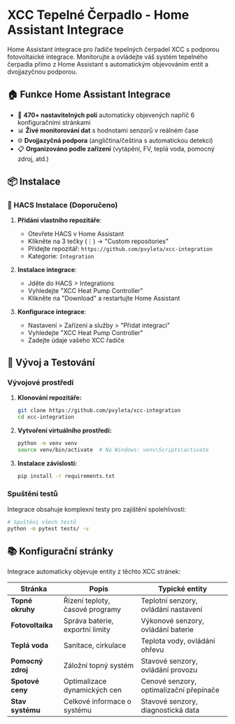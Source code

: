 # XCC Tepelné Čerpadlo - Home Assistant Integrace

Home Assistant integrace pro řadiče tepelných čerpadel XCC s podporou fotovoltaické integrace. Monitorujte a ovládejte váš systém tepelného čerpadla přímo z Home Assistant s automatickým objevováním entit a dvojjazyčnou podporou.

## 🏠 Funkce Home Assistant Integrace

- 🔧 **470+ nastavitelných polí** automaticky objevených napříč 6 konfiguračními stránkami
- 📊 **Živé monitorování dat** s hodnotami senzorů v reálném čase
- 🌐 **Dvojjazyčná podpora** (angličtina/čeština s automatickou detekcí)
- 📋 **Organizováno podle zařízení** (vytápění, FV, teplá voda, pomocný zdroj, atd.)

## 📦 Instalace

### 🚀 HACS Instalace (Doporučeno)

1. **Přidání vlastního repozitáře**:
   - Otevřete HACS v Home Assistant
   - Klikněte na 3 tečky (⋮) → "Custom repositories"
   - Přidejte repozitář: `https://github.com/pvyleta/xcc-integration`
   - Kategorie: `Integration`

2. **Instalace integrace**:
   - Jděte do HACS > Integrations
   - Vyhledejte "XCC Heat Pump Controller"
   - Klikněte na "Download" a restartujte Home Assistant

3. **Konfigurace integrace**:
   - Nastavení > Zařízení a služby > "Přidat integraci"
   - Vyhledejte "XCC Heat Pump Controller"
   - Zadejte údaje vašeho XCC řadiče

## 🔧 Vývoj a Testování

### Vývojové prostředí

1. **Klonování repozitáře:**
   ```bash
   git clone https://github.com/pvyleta/xcc-integration
   cd xcc-integration
   ```

2. **Vytvoření virtuálního prostředí:**
   ```bash
   python -m venv venv
   source venv/bin/activate  # Na Windows: venv\Scripts\activate
   ```

3. **Instalace závislostí:**
   ```bash
   pip install -r requirements.txt
   ```

### Spuštění testů

Integrace obsahuje komplexní testy pro zajištění spolehlivosti:

```bash
# Spuštění všech testů
python -m pytest tests/ -v
```



## 📚 Konfigurační stránky

Integrace automaticky objevuje entity z těchto XCC stránek:

| Stránka | Popis | Typické entity |
|---------|-------|----------------|
| **Topné okruhy** | Řízení teploty, časové programy | Teplotní senzory, ovládání nastavení |
| **Fotovoltaika** | Správa baterie, exportní limity | Výkonové senzory, ovládání baterie |
| **Teplá voda** | Sanitace, cirkulace | Teplota vody, ovládání ohřevu |
| **Pomocný zdroj** | Záložní topný systém | Stavové senzory, ovládání provozu |
| **Spotové ceny** | Optimalizace dynamických cen | Cenové senzory, optimalizační přepínače |
| **Stav systému** | Celkové informace o systému | Stavové senzory, diagnostická data |
